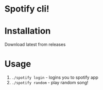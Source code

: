 # Spotify cli!

# Installation

Download latest from releases

# Usage

1. `./spotify login` - logins you to spotify app
2. `./spotify random` - play random song! 